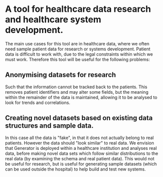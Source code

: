# A tool for healthcare data research and healthcare system development.

The main use cases for this tool are in healthcare data, where we often need sample patient data for research or systems development. 
Patient data is difficult to work with, due to the legal constraints within which we must work. Therefore this tool will be useful for the following problems:

## Anonymising datasets for research
Such that the information cannot be tracked back to the patients.
This removes patient identifiers and may alter some fields, but the meaning within the remainder of the data is maintained, allowing it to be analysed to look for trends and correlations. 

## Creating novel datasets based on existing data structures and sample data.
In this case all the data is "fake", in that it does not actually belong to real patients. However the data should "look similar" to real data.
We envision that Generator is deployed within a healthcare institution and analyses real data, before making novel data sets which follow similar distributions to the real data (by examining the schema and real patient data).
This would not be useful for research, but is useful for generating sample datasets (which can be used outside the hospital) to help build and test new systems.

 
